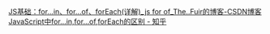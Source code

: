 [JS基础：for...in、for...of、forEach(详解)\_js for of\_The..Fuir的博客-CSDN博客](https://blog.csdn.net/qq_51066068/article/details/126319814)
[JavaScript中for…in,for…of,forEach的区别 - 知乎](https://zhuanlan.zhihu.com/p/118188276)
